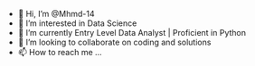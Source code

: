 - 👋 Hi, I’m @Mhmd-14
- 👀 I’m interested in Data Science
- 🌱 I’m currently Entry Level Data Analyst | Proficient in Python
- 💞️ I’m looking to collaborate on coding and solutions
- 📫 How to reach me ...

<!---
Mhmd-14/Mhmd-14 is a ✨ special ✨ repository because its `README.md` (this file) appears on your GitHub profile.
You can click the Preview link to take a look at your changes.
--->

